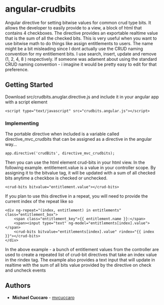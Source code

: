 # angular-crudbits
Angular directive for setting bitwise values for common crud type bits.  It allows the developer to easily provide to a view, a block of html that contains 4 checkboxes.  The directive provides an exportable realtime value that is the sum of all the checked bits.  This is very useful when you want to use bitwise math to do things like assign entitlements to users.   The name might be a bit misleading since I dont actually use the CRUD naming convention for my entitlement bits.  I use search, insert, update and remove  (1, 2, 4, 8 ) respectively.  If someone was adament about using the standard CRUD naming convention - i imagine it would be pretty easy to edit for that preference. 

## Getting Started
Download src/crudbits.anuglar.directive.js and include it in your angular app with a script element
```
<script type="text/javascript" src="crudbits.angular.js"></script>
````

### Implementing
The portable directive when included is a variable called directive_mvc_crudbits that can be assigned as a directive in the angular way...


```
app.directive('crudBits', directive_mvc_crudbits);
```

Then you can use the html element crud-bits in your html view. In the following example. entitlement.value is a value in your controller scope. By assigning it to the bitvalue tag, it will be updated
with a sum of all checked bits anytime a checkbox is checked or unchecked.

```
<crud-bits bitvalue="entitlement.value"></crud-bits>  
```

If you plan to use this directive in a repeat, you will need to provide the current index of the repeat like so 

```
<div ng-repeat="(index, entitlement) in entitlements" class="entitlement_box">
    <span class="entitlement_key">{{ entitlement.name }}:</span>
    <span><input type="text" ng-model="entitlements[index].value"></span>
	<crud-bits bitvalue="entitlements[index].value" rindex="{{ index }}"></crud-bits>                        
</div>
```

In the above example - a bunch of entitlement values from the controller are used to create a repeated list of crud-bit directives that take an index value in the rindex tag.  The example also provides a text input that will update in realtime with the sum of all bits value provided by the directive on check and uncheck events

## Authors

* **Michael Cuccaro** - [mvcuccaro](https://github.com/mvcuccaro)
